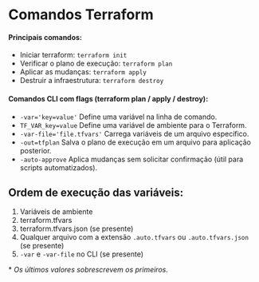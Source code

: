 # Comandos Terraform

#### Principais comandos:

- Iniciar terraform: `terraform init`
- Verificar o plano de execução: `terraform plan`
- Aplicar as mudanças: `terraform apply`
- Destruir a infraestrutura: `terraform destroy`

#### Comandos CLI com flags (terraform plan / apply / destroy):

- `-var='key=value'` Define uma variável na linha de comando.
- `TF_VAR_key=value` Define uma variável de ambiente para o Terraform.
- `-var-file='file.tfvars'` Carrega variáveis de um arquivo específico.
- `-out=tfplan` Salva o plano de execução em um arquivo para aplicação posterior.
- `-auto-approve` Aplica mudanças sem solicitar confirmação (útil para scripts automatizados).

## Ordem de execução das variáveis:

1. Variáveis de ambiente
2. terraform.tfvars
3. terraform.tfvars.json (se presente)
4. Qualquer arquivo com a extensão `.auto.tfvars` ou `.auto.tfvars.json` (se presente)
5. `-var` e `-var-file` no CLI (se presente)

\* _Os últimos valores sobrescrevem os primeiros._
